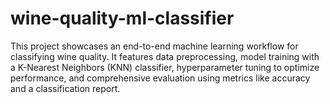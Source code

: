 # wine-quality-ml-classifier
This project showcases an end-to-end machine learning workflow for classifying wine quality. It features data preprocessing, model training with a K-Nearest Neighbors (KNN) classifier, hyperparameter tuning to optimize performance, and comprehensive evaluation using metrics like accuracy and a classification report.
